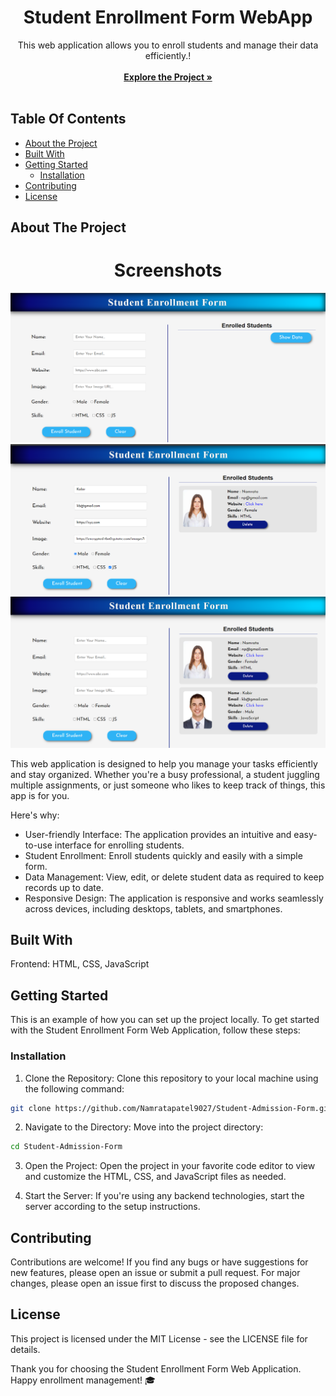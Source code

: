 <p align="center">
  <h1 align="center">Student Enrollment Form WebApp</h1>

  <p align="center">
    This web application allows you to enroll students and manage their data efficiently.!
    <br/>
    <br/>
    <a href="https://github.com/Namratapatel9027/Student-Admission-Form"><strong>Explore the Project »</strong></a>
    <br/>
    <br/>
  </p>
</p>

## Table Of Contents

* [About the Project](#about-the-project)
* [Built With](#built-with)
* [Getting Started](#getting-started)
  * [Installation](#installation)
* [Contributing](#contributing)
* [License](#license)

## About The Project

<h1 align="center">Screenshots</h1>

![Screen Shot](images/Screenshot-1.png)
![Screen Shot](images/Screenshot-2.png)
![Screen Shot](images/Screenshot-3.png)

This web application is designed to help you manage your tasks efficiently and stay organized. Whether you're a busy professional, a student juggling multiple assignments, or just someone who likes to keep track of things, this app is for you.

Here's why:

* User-friendly Interface: The application provides an intuitive and easy-to-use interface for enrolling students.
* Student Enrollment: Enroll students quickly and easily with a simple form.
* Data Management: View, edit, or delete student data as required to keep records up to date.
* Responsive Design: The application is responsive and works seamlessly across devices, including desktops, tablets, and smartphones.

## Built With

Frontend: HTML, CSS, JavaScript

## Getting Started

This is an example of how you can set up the project locally.
To get started with the Student Enrollment Form Web Application, follow these steps:

### Installation

1. Clone the Repository: Clone this repository to your local machine using the following command:

```sh
git clone https://github.com/Namratapatel9027/Student-Admission-Form.git
```

2. Navigate to the Directory: Move into the project directory:

```sh
cd Student-Admission-Form
```

3. Open the Project: Open the project in your favorite code editor to view and customize the HTML, CSS, and JavaScript files as needed.

4. Start the Server: If you're using any backend technologies, start the server according to the setup instructions.

## Contributing

Contributions are welcome! If you find any bugs or have suggestions for new features, please open an issue or submit a pull request. For major changes, please open an issue first to discuss the proposed changes.

## License

This project is licensed under the MIT License - see the LICENSE file for details.

Thank you for choosing the Student Enrollment Form Web Application. Happy enrollment management! 🎓
